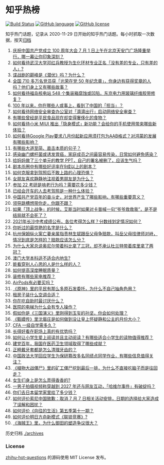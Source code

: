 # 知乎热榜
[![Build Status](https://github.com/ToWeLong/zhihu-hot-questions/workflows/CI/badge.svg)](https://github.com/ToWeLong/zhihu-hot-questions/actions)
[![GitHub language](https://img.shields.io/badge/language-golang-orange.svg)](https://golang.org/)
[![GitHub license](https://img.shields.io/github/license/ToWeLong/zhihu-hot-questions)](https://github.com/ToWeLong/zhihu-hot-questions/blob/main/LICENSE)

知乎热门话题，记录从 2020-11-29 日开始的知乎热门话题。每小时抓取一次数据，按天[归档](./archives)

<!-- BEGIN -->

1. [庆祝中国共产党成立 100 周年大会 7 月 1 日上午在北京天安门广场隆重举行，哪一幕让你印象深刻？](https://www.zhihu.com/question/469219832)
1. [如何看待武汉大学邓红兵教授为生化环材专业正名「没有差的专业，只有差的人」?](https://www.zhihu.com/question/469600953)
1. [谍战剧的巅峰是《潜伏》吗？为什么？](https://www.zhihu.com/question/467430277)
1. [全国 710 多万名党员获「光荣在党 50 年纪念章」，你身边有获得奖章的人吗？他们身上又有哪些故事？](https://www.zhihu.com/question/469220759)
1. [如何看待福岛核电站 548 个集装箱腐蚀或凹陷，东京电力用玻璃纤维胶带修复？](https://www.zhihu.com/question/469544314)
1. [100 年以来，你在哪些人或事上，看到了中国的「担当」？](https://www.zhihu.com/question/469083054)
1. [如何看待网络安全审查办公室对「滴滴出行」启动网络安全审查？](https://www.zhihu.com/question/469590210)
1. [有哪些曾经是平民食品现在却变得奢侈化的食物？](https://www.zhihu.com/question/468524945)
1. [如何看待小米 MIUI 推出「隐身模式」新功能？会给你的手机使用带来哪些新体验？](https://www.zhihu.com/question/469242892)
1. [如何看待Google Play要求八月份起新应用须打包为AAB格式？对鸿蒙的发展有哪些影响？](https://www.zhihu.com/question/469588431)
1. [有哪些大道至简、直击本质的句子？](https://www.zhihu.com/question/466361764)
1. [感染幽门螺杆菌或诱发胃癌，家庭成员之间最容易传染，日常如何避免感染？](https://www.zhihu.com/question/469701438)
1. [给妈妈做了三个单元的教学 PPT，自己的署名被删了，应该生气吗？](https://www.zhihu.com/question/466380653)
1. [剧本杀圈中有哪些好评率在9成以上的剧本？](https://www.zhihu.com/question/376559705)
1. [如何克服拿到驾照后不敢上路的心理恐惧？](https://www.zhihu.com/question/378244895)
1. [女朋友喜欢静静地注视着男朋友是为什么？](https://www.zhihu.com/question/309919749)
1. [参加 22 考研是啃老行为吗？需要花多少钱？](https://www.zhihu.com/question/469453406)
1. [已经会开车的人去考驾照是一种什么体验？](https://www.zhihu.com/question/61195942)
1. [中国共产党百年的奋斗史，对世界产生了哪些影响，有哪些重要意义？](https://www.zhihu.com/question/469274581)
1. [领导跳槽想带你走，你跟不跟？](https://www.zhihu.com/question/468387362)
1. [如果「顶上战争」的时候，艾斯当时如果对卡普喊一句“爷爷救救我”，是不是结局就不会死了？](https://www.zhihu.com/question/275781764)
1. [2021年长沙中考成绩公布，各位考得怎么样？分数线划定情况如何？](https://www.zhihu.com/question/469625668)
1. [你听过的最惊艳的名字是什么？](https://www.zhihu.com/question/265694919)
1. [杭州保姆纵火案亡妻亲属指责林生斌跟岳父母争赔款，叫岳父母找律师对峙，情况到底是怎样的？赔款应该怎么分？](https://www.zhihu.com/question/469306984)
1. [为什么大家总说奥尼尔带着科比拿了三冠，却不承认杜兰特带着库里拿了两冠？](https://www.zhihu.com/question/466820448)
1. [澳门大学本科适不适合内地生?](https://www.zhihu.com/question/371477684)
1. [能看穿别人心思的人是什么样的人？](https://www.zhihu.com/question/27095943)
1. [如何提高深度睡眠质量？](https://www.zhihu.com/question/21367788)
1. [装修有哪些家电推荐？](https://www.zhihu.com/question/59782502)
1. [AirPods有必要买吗？](https://www.zhihu.com/question/465884888)
1. [《原神》里的平民有那么多原石发委托，为什么不自己抽角色用？](https://www.zhihu.com/question/462697256)
1. [租房子装什么空调合适？](https://www.zhihu.com/question/456683441)
1. [你在吃自助时最讨厌什么？](https://www.zhihu.com/question/63212359)
1. [医院的电梯为什么会有专人操作？](https://www.zhihu.com/question/275348817)
1. [假如你是《三国演义》里刚得到玉玺的孙坚，你会如何处理？](https://www.zhihu.com/question/468740811)
1. [《甄嬛传》里沈眉庄是如何做到没让皇上怀疑静和公主的月份大小？](https://www.zhihu.com/question/451619488)
1. [CFA 一级自学需多久？](https://www.zhihu.com/question/46129772)
1. [长得好看在职场上真的有优势吗？](https://www.zhihu.com/question/461972771)
1. [如何让小学生爱上阅读并且主动阅读？有哪些适合小学生的读物值得推荐？](https://www.zhihu.com/question/20298114)
1. [建党百年，我国在医药卫生领域取得了哪些成就？](https://www.zhihu.com/question/468756547)
1. [正畸戴牙套都是怎么清理牙齿的？](https://www.zhihu.com/question/458630145)
1. [中国政法大学回应学生为保研篡改多名同绩点同学作业，有哪些信息值得关注？](https://www.zhihu.com/question/468030220)
1. [《植物大战僵尸》里的矿工僵尸挖到最后一排，为什么不直接吃脑子而是往回走？](https://www.zhihu.com/question/389957504)
1. [女生们身上是怎么弄得香香的?](https://www.zhihu.com/question/285951733)
1. [一男子拍摄视频称穿越到 2027 年还与网友互动，「哈维尔事件」有破绽吗？](https://www.zhihu.com/question/466675842)
1. [你们去日本留学家里给了多少钱？](https://www.zhihu.com/question/349176242)
1. [如何评价索尼中国致歉：取消 7 月 7 日相关活动安排，日期的选择给大家造成了误解和困扰？](https://www.zhihu.com/question/469292670)
1. [如何评价《向往的生活》第五季第十一期？](https://www.zhihu.com/question/469567563)
1. [如何评价明日方舟新模式《联锁竞赛》?](https://www.zhihu.com/question/468835391)
1. [《海贼王》里，为什么御田的塑造争议很大？](https://www.zhihu.com/question/468476270)

<!-- END -->

历史归档 [./archives](./archives)


### License
[zhihu-hot-questions](https://github.com/towelong/zhihu-hot-questions) 的源码使用 MIT License 发布。